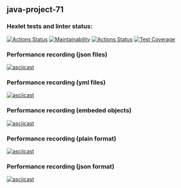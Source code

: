 ## java-project-71
### Hexlet tests and linter status:
[![Actions Status](https://github.com/biscof/java-project-71/workflows/hexlet-check/badge.svg)](https://github.com/biscof/java-project-71/actions)
[![Maintainability](https://api.codeclimate.com/v1/badges/454eb0f9b8262c0f42ce/maintainability)](https://codeclimate.com/github/biscof/java-project-71/maintainability)
[![Actions Status](https://github.com/biscof/java-project-71/workflows/build-and-test/badge.svg)](https://github.com/biscof/java-project-71/actions)
[![Test Coverage](https://api.codeclimate.com/v1/badges/454eb0f9b8262c0f42ce/test_coverage)](https://codeclimate.com/github/biscof/java-project-71/test_coverage)
### Performance recording (json files)
[![asciicast](https://asciinema.org/a/CdibHBoblDqzJjsR2TkeUDrTO.svg)](https://asciinema.org/a/CdibHBoblDqzJjsR2TkeUDrTO)
### Performance recording (yml files)
[![asciicast](https://asciinema.org/a/wsEql2jJzpiUqhWur8KqSeh7g.svg)](https://asciinema.org/a/wsEql2jJzpiUqhWur8KqSeh7g)
### Performance recording (embeded objects)
[![asciicast](https://asciinema.org/a/9seyreWnbqEGE2X65MS9ZfWhR.svg)](https://asciinema.org/a/9seyreWnbqEGE2X65MS9ZfWhR)
### Performance recording (plain format)
[![asciicast](https://asciinema.org/a/d9EktDQn9lfuDoHULTUotQd5E.svg)](https://asciinema.org/a/d9EktDQn9lfuDoHULTUotQd5E)
### Performance recording (json format)
[![asciicast](https://asciinema.org/a/kc7qHgdP8SQMoZc0YHwXHLVyO.svg)](https://asciinema.org/a/kc7qHgdP8SQMoZc0YHwXHLVyO)
